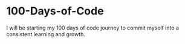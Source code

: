 # 100-Days-of-Code


I will be starting my 100 days of code journey to commit myself into a consistent learning and growth.
